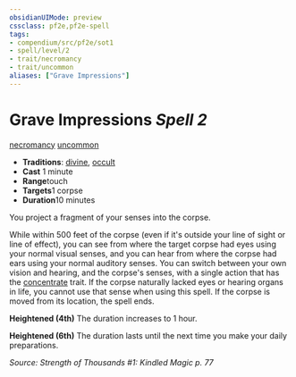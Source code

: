```yaml
---
obsidianUIMode: preview
cssclass: pf2e,pf2e-spell
tags:
- compendium/src/pf2e/sot1
- spell/level/2
- trait/necromancy
- trait/uncommon
aliases: ["Grave Impressions"]
---
```

# Grave Impressions *Spell 2*   
[necromancy](../../Rules/traits/necromancy.md)  [uncommon](../../Rules/traits/uncommon.md)  

- **Traditions**: [divine](../../Rules/traits/divine.md), [occult](../../Rules/traits/occult.md)
- **Cast** 1 minute 
- **Range**touch
- **Targets**1 corpse
- **Duration**10 minutes

You project a fragment of your senses into the corpse.

While within 500 feet of the corpse (even if it's outside your line of sight or line of effect), you can see from where the target corpse had eyes using your normal visual senses, and you can hear from where the corpse had ears using your normal auditory senses. You can switch between your own vision and hearing, and the corpse's senses, with a single action that has the [concentrate](../../Rules/traits/concentrate.md) trait. If the corpse naturally lacked eyes or hearing organs in life, you cannot use that sense when using this spell. If the corpse is moved from its location, the spell ends.

**Heightened (4th)** The duration increases to 1 hour.

**Heightened (6th)** The duration lasts until the next time you make your daily preparations.

*Source: Strength of Thousands #1: Kindled Magic p. 77*